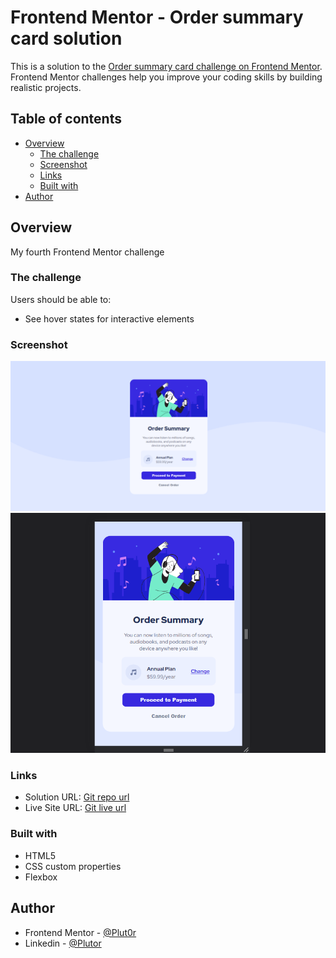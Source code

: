 # Frontend Mentor - Order summary card solution

This is a solution to the [Order summary card challenge on Frontend Mentor](https://www.frontendmentor.io/challenges/order-summary-component-QlPmajDUj). Frontend Mentor challenges help you improve your coding skills by building realistic projects. 

## Table of contents

- [Overview](#overview)
  - [The challenge](#the-challenge)
  - [Screenshot](#screenshot)
  - [Links](#links)
  - [Built with](#built-with)
- [Author](#author)

## Overview

My fourth Frontend Mentor challenge

### The challenge

Users should be able to:

- See hover states for interactive elements

### Screenshot

![desktop-preview](./resources/screenshot/order-desktop-preview.png)
![mobile-preview](./resources/screenshot/order-mobile-preview.png)


### Links

- Solution URL: [Git repo url](https://your-solution-url.com)
- Live Site URL: [Git live url](https://your-live-site-url.com)

### Built with

- HTML5 
- CSS custom properties
- Flexbox

## Author

- Frontend Mentor - [@Plut0r](https://www.frontendmentor.io/profile/Plut0r)
- Linkedin - [@Plutor](https://www.linkedin.com/in/plut0r)